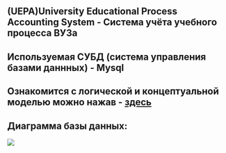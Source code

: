 <h2>(UEPA)University Educational Process Accounting System - Система учёта учебного процесса ВУЗа</h2>
<h2>Используемая СУБД (система управления базами даннных) - Mysql</h2>
<h2>Ознакомится с логической и концептуальной моделью можно нажав - <a href="https://wenwu-pa.github.io/SQL-UEPA-System/">здесь</a></h2>
<h2>Диаграмма базы данных:</h2>
<img src="https://github.com/Wenwu-PA/Project-MySQL/blob/main/PhysicalDB/diagrammDB.jpg">
